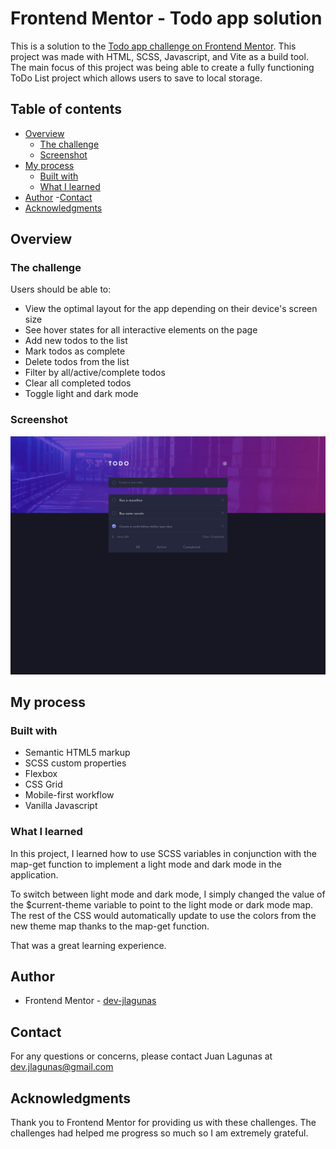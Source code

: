 # Frontend Mentor - Todo app solution

This is a solution to the [Todo app challenge on Frontend Mentor](https://www.frontendmentor.io/challenges/todo-app-Su1_KokOW). This project was made with HTML, SCSS, Javascript, and Vite as a build tool. The main focus of this project was being able to create a fully functioning ToDo List project which allows users to save to local storage.

## Table of contents

- [Overview](#overview)
  - [The challenge](#the-challenge)
  - [Screenshot](#screenshot)
- [My process](#my-process)
  - [Built with](#built-with)
  - [What I learned](#what-i-learned)
- [Author](#author) -[Contact](#contact)
- [Acknowledgments](#acknowledgments)

## Overview

### The challenge

Users should be able to:

- View the optimal layout for the app depending on their device's screen size
- See hover states for all interactive elements on the page
- Add new todos to the list
- Mark todos as complete
- Delete todos from the list
- Filter by all/active/complete todos
- Clear all completed todos
- Toggle light and dark mode

### Screenshot

![Project Screenshot](public/screenshot.png)

## My process

### Built with

- Semantic HTML5 markup
- SCSS custom properties
- Flexbox
- CSS Grid
- Mobile-first workflow
- Vanilla Javascript

### What I learned

In this project, I learned how to use SCSS variables in conjunction with the map-get function to implement a light mode and dark mode in the application.

To switch between light mode and dark mode, I simply changed the value of the $current-theme variable to point to the light mode or dark mode map. The rest of the CSS would automatically update to use the colors from the new theme map thanks to the map-get function.

That was a great learning experience.

## Author

- Frontend Mentor - [dev-jlagunas](https://www.frontendmentor.io/profile/dev-jlagunas)

## Contact

For any questions or concerns, please contact Juan Lagunas at dev.jlagunas@gmail.com

## Acknowledgments

Thank you to Frontend Mentor for providing us with these challenges. The challenges had helped me progress so much so I am extremely grateful.
